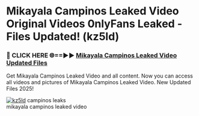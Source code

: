 # Mikayala Campinos Leaked Video Original Videos 0nlyFans Leaked - Files Updated! (kz5ld)

<h3>🔴 CLICK HERE 🌐==►► <a href="https://tinyurl.com/4seja8ks" rel="nofollow">Mikayala Campinos Leaked Video Updated Files</a></h3>

Get Mikayala Campinos Leaked Video and all content. Now you can access all videos and pictures of Mikayala Campinos Leaked Video. New Updated Files 2025!

[![kz5ld](https://i.imgur.com/EWjZXRe.gif)](https://tinyurl.com/4seja8ks)
campinos leaks<br>
mikayala campinos leaked video